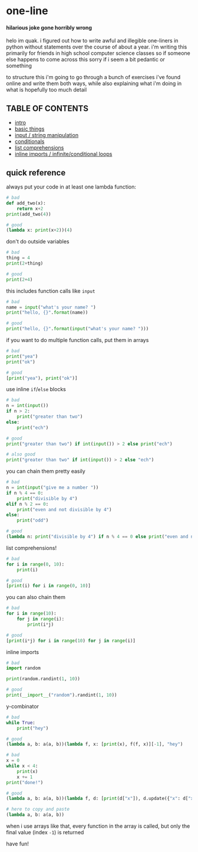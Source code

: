# one-line
#### hilarious joke gone horribly wrong
helo im quak. i figured out how to write awful and illegible one-liners in python without statements over the course of about a year. i'm writing this primarily for friends in high school computer science classes so if someone else happens to come across this sorry if i seem a bit pedantic or something

to structure this i'm going to go through a bunch of exercises i've found online and write them both ways, while also explaining what i'm doing in what is hopefully too much detail

## TABLE OF CONTENTS
- [intro](https://github.com/sunglasseds/one-line/blob/master/long-winded-explanations/01-intro.md)
- [basic things](https://github.com/sunglasseds/one-line/blob/master/long-winded-explanations/02-basic-things.md)
- [input / string manipulation](https://github.com/sunglasseds/one-line/blob/master/long-winded-explanations/03-pp-01-input-and-string-manipulation.md)
- [conditionals](https://github.com/sunglasseds/one-line/blob/master/long-winded-explanations/04-pp-02-conditionals.md)
- [list comprehensions](https://github.com/sunglasseds/one-line/blob/master/long-winded-explanations/05-pp-03-list-comprehensions.md)
- [inline imports / infinite/conditional loops](https://github.com/sunglasseds/one-line/blob/master/long-winded-explanations/06-pp-09-inline-imports-and-infinite-conditional-loops.md)

## quick reference
always put your code in at least one lambda function:
```python
# bad
def add_two(x):
    return x+2
print(add_two(4))

# good
(lambda x: print(x+2))(4)
```
don't do outside variables
```python
# bad
thing = 4
print(2+thing)

# good
print(2+4)
```
this includes function calls like `input`
```python
# bad
name = input("what's your name? ")
print("hello, {}".format(name))

# good
print("hello, {}".format(input("what's your name? ")))
```
if you want to do multiple function calls, put them in arrays
```python
# bad
print("yea")
print("ok")

# good
[print("yea"), print("ok")]
```
use inline `if`/`else` blocks
```python
# bad
n = int(input())
if n > 2:
    print("greater than two")
else:
    print("ech")

# good
print("greater than two") if int(input()) > 2 else print("ech")

# also good
print("greater than two" if int(input()) > 2 else "ech")
```
you can chain them pretty easily
```python
# bad
n = int(input("give me a number "))
if n % 4 == 0:
    print("divisible by 4")
elif n % 2 == 0:
    print("even and not divisible by 4")
else:
    print("odd")

# good
(lambda n: print("divisible by 4") if n % 4 == 0 else print("even and not divisible by 4") if n % 2 == 0 else print("odd"))(int(input("give me a number ")))
```
list comprehensions!
```python
# bad
for i in range(0, 10):
    print(i)

# good
[print(i) for i in range(0, 10)]
```
you can also chain them
```python
# bad
for i in range(10):
    for j in range(i):
        print(i*j)

# good
[print(i*j) for i in range(10) for j in range(i)]
```
inline imports
```python
# bad
import random

print(random.randint(1, 10))

# good
print(__import__("random").randint(1, 10))
```
y-combinator
```python
# bad
while True:
    print("hey")

# good
(lambda a, b: a(a, b))(lambda f, x: [print(x), f(f, x)][-1], "hey")

# bad
x = 0
while x < 4:
    print(x)
    x += 1
print("done!")

# good
(lambda a, b: a(a, b))(lambda f, d: [print(d["x"]), d.update({"x": d["x"]+1}), f(f, d)][-1] if d["x"] < 4 else print("done!"), {"x": 0})

# here to copy and paste
(lambda a, b: a(a, b))
```
when i use arrays like that, every function in the array is called, but only the final value (index `-1`) is returned

have fun!